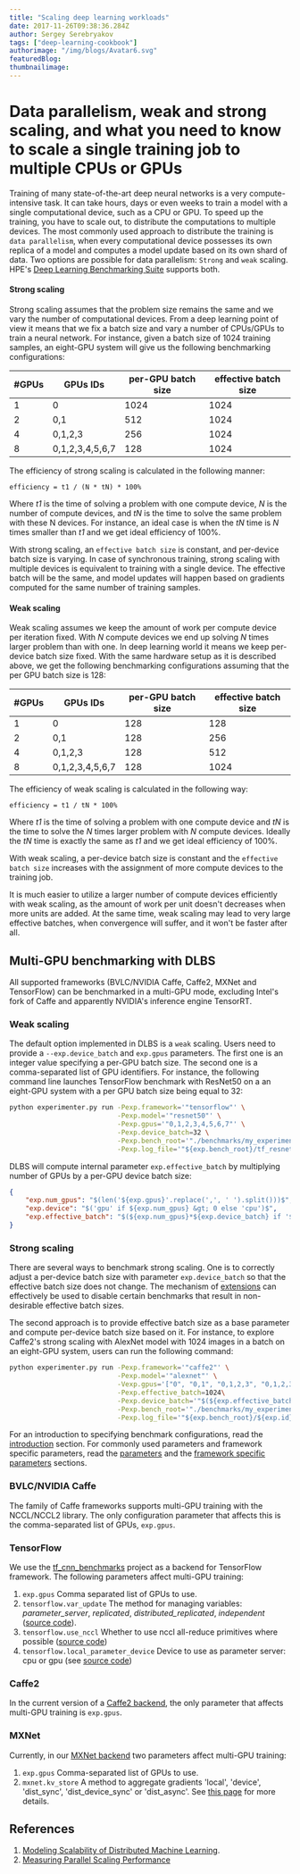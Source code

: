 ```yaml
---
title: "Scaling deep learning workloads"
date: 2017-11-26T09:38:36.284Z
author: Sergey Serebryakov 
tags: ["deep-learning-cookbook"]
authorimage: "/img/blogs/Avatar6.svg"
featuredBlog:
thumbnailimage:
---
```

# Data parallelism, weak and strong scaling, and what you need to know to scale a single training job to multiple CPUs or GPUs 
Training of many state-of-the-art deep neural networks is a very compute-intensive task. It can take hours, days or even weeks to train a model with a single computational  device, such as a CPU or GPU. To speed up the training, you have to scale out, to distribute the computations to multiple devices. The most commonly used approach to distribute the training is `data parallelism`, when every computational device possesses its own replica of a model and computes a model update based on its own shard of data. Two options are possible for data parallelism: `Strong` and `weak` scaling. HPE's [Deep Learning Benchmarking Suite](https://hewlettpackard.github.io/dlcookbook-dlbs) supports both.

#### __Strong scaling__
Strong scaling assumes that the problem size remains the same and we vary the number of computational devices. From a deep learning point of view it means that we fix a batch size and vary a number of CPUs/GPUs to train a neural network. For instance, given a batch size of 1024 training samples, an eight-GPU system will give us the following benchmarking configurations:

| #GPUs |     GPUs IDs    | per-GPU batch size | effective batch size |  
|-------|-----------------|--------------------|----------------------|
|   1   | 0               |        1024        |         1024         |
|   2   | 0,1             |         512        |         1024         |
|   4   | 0,1,2,3         |         256        |         1024         |
|   8   | 0,1,2,3,4,5,6,7 |         128        |         1024         |

The efficiency of strong scaling is calculated in the following manner: 

```
efficiency = t1 / (N * tN) * 100% 
```
Where _t1_ is the time of solving a problem with one compute device, _N_ is the number of compute devices, and _tN_ is the time to solve the same problem with these N devices. For instance, an ideal case is when the _tN_ time is _N_ times smaller than _t1_ and we get ideal efficiency of 100%.

With strong scaling, an `effective batch size` is constant, and per-device batch size is varying. In case of synchronous training, strong scaling with multiple devices is equivalent to training with a single device. The effective batch will be the same, and model updates will happen based on gradients computed for the same number of training samples. 

#### __Weak scaling__
Weak scaling assumes we keep the amount of work per compute device per iteration fixed. With _N_ compute devices we end up solving _N_ times larger problem than with one. In deep learning world it means we keep per-device batch size fixed. With the same hardware setup as it is described above, we get the following benchmarking configurations assuming that the per GPU batch size is 128:

| #GPUs |     GPUs IDs    | per-GPU batch size | effective batch size |  
|-------|-----------------|--------------------|----------------------|
|   1   | 0               |        128         |         128          |
|   2   | 0,1             |        128         |         256          |
|   4   | 0,1,2,3         |        128         |         512          |
|   8   | 0,1,2,3,4,5,6,7 |        128         |        1024          |

The efficiency of weak scaling is calculated in the following way: 

```
efficiency = t1 / tN * 100% 
```
Where _t1_ is the time of solving a problem with one compute device and _tN_ is the time to solve the _N_ times larger problem with _N_ compute devices. Ideally the _tN_ time is exactly the same as _t1_ and we get ideal efficiency of 100%.

With weak scaling, a per-device batch size is constant and the `effective batch size` increases with the assignment of more compute devices to the training job.

It is much easier to utilize a larger number of compute devices efficiently with weak scaling, as the amount of work per unit doesn't decreases when more units are added. At the same time, weak scaling may lead to very large effective batches, when convergence will suffer, and it won't be faster after all.

## Multi-GPU benchmarking with DLBS
All supported frameworks (BVLC/NVIDIA Caffe, Caffe2, MXNet and TensorFlow) can be benchmarked in a multi-GPU mode, excluding Intel's fork of Caffe and apparently NVIDIA's inference engine TensorRT. 


### Weak scaling
The default option implemented in DLBS is a `weak` scaling. Users need to provide a `--exp.device_batch` and `exp.gpus` parameters. The first one is an integer value specifying a per-GPU batch size. The second one is a comma-separated list of GPU identifiers. For instance, the following command line launches TensorFlow benchmark with ResNet50 on a an eight-GPU system with a per GPU batch size being equal to 32:

```bash
python experimenter.py run -Pexp.framework='"tensorflow"' \
                           -Pexp.model='"resnet50"' \
                           -Pexp.gpus='"0,1,2,3,4,5,6,7"' \
                           -Pexp.device_batch=32 \
                           -Pexp.bench_root='"./benchmarks/my_experiment"'\
                           -Pexp.log_file='"${exp.bench_root}/tf_resnet50.log"'
```

DLBS will compute internal parameter `exp.effective_batch` by multiplying number of GPUs by a per-GPU device batch size:

```json
{
    "exp.num_gpus": "$(len('${exp.gpus}'.replace(',', ' ').split()))$",
    "exp.device": "$('gpu' if ${exp.num_gpus} &gt; 0 else 'cpu')$",
    "exp.effective_batch": "$(${exp.num_gpus}*${exp.device_batch} if '${exp.device}' == 'gpu' else ${exp.device_batch})$"
}
```

### Strong scaling
There are several ways to benchmark strong scaling. One is to correctly adjust a per-device batch size with parameter `exp.device_batch` so that the effective batch size does not change. The mechanism of [extensions](https://hewlettpackard.github.io/dlcookbook-dlbs/#/intro/intro?id=extensions) can effectively be used to disable certain benchmarks that result in non-desirable effective batch sizes.

The second approach is to provide effective batch size as a base parameter and compute per-device batch size based on it. For instance, to explore Caffe2's strong scaling with AlexNet model with 1024 images in a batch on an eight-GPU system, users can run the following command:

```bash
python experimenter.py run -Pexp.framework='"caffe2"' \
                           -Pexp.model='"alexnet"' \
                           -Vexp.gpus='["0", "0,1", "0,1,2,3", "0,1,2,3,4,5,6,7"]' \
                           -Pexp.effective_batch=1024\
                           -Pexp.device_batch='"$(${exp.effective_batch}/${exp.num_gpus})$"'\
                           -Pexp.bench_root='"./benchmarks/my_experiment"'\
                           -Pexp.log_file='"${exp.bench_root}/${exp.id}.log"'
```

For an introduction to specifying benchmark configurations, read the [introduction](https://hewlettpackard.github.io/dlcookbook-dlbs/#/intro/intro) section. For commonly used parameters and framework specific parameters, read the [parameters](https://hewlettpackard.github.io/dlcookbook-dlbs/#/parameters/parameters?id=parameters) and the [framework specific parameters](https://hewlettpackard.github.io/dlcookbook-dlbs/#/frameworks/frameworks?id=frameworks) sections.

### BVLC/NVIDIA Caffe
The family of Caffe frameworks supports multi-GPU training with the NCCL/NCCL2 library. The only configuration parameter that affects this is the comma-separated list of  GPUs, `exp.gpus`.

### TensorFlow
We use the [tf_cnn_benchmarks](https://github.hpe.com/labs/dlcookbook/tree/master/python/tf_cnn_benchmarks) project as a backend for TensorFlow framework. The following parameters affect multi-GPU training:

1. `exp.gpus` Comma separated list of GPUs to use.
2. `tensorflow.var_update` The method for managing variables: _parameter\_server_, _replicated_, _distributed\_replicated_, _independent_ ([source code](https://github.hpe.com/labs/dlcookbook/blob/master/python/tf_cnn_benchmarks/tf_cnn_benchmarks.py#L164)).
3. `tensorflow.use_nccl` Whether to use nccl all-reduce primitives where possible ([source code](https://github.hpe.com/labs/dlcookbook/blob/master/python/tf_cnn_benchmarks/tf_cnn_benchmarks.py#L168))
4. `tensorflow.local_parameter_device` Device to use as parameter server: cpu or gpu (see [source code](https://github.hpe.com/labs/dlcookbook/blob/master/python/tf_cnn_benchmarks/tf_cnn_benchmarks.py#L92))

### Caffe2
In the current version of a [Caffe2 backend](https://github.hpe.com/labs/dlcookbook/tree/master/python/caffe2_benchmarks), the only parameter that affects multi-GPU training is `exp.gpus`.

### MXNet
Currently, in our [MXNet backend](https://github.hpe.com/labs/dlcookbook/tree/master/python/mxnet_benchmarks) two parameters affect multi-GPU training:

1. `exp.gpus` Comma-separated list of GPUs to use.
2. `mxnet.kv_store` A method to aggregate gradients 'local', 'device', 'dist\_sync', 'dist\_device\_sync' or 'dist\_async'. See [this page](https://mxnet.incubator.apache.org/how_to/multi_devices.html) for more details.

## References
1. [Modeling Scalability of Distributed Machine Learning](https://arxiv.org/pdf/1610.06276.pdf).
2. [Measuring Parallel Scaling Performance](https://www.sharcnet.ca/help/index.php/Measuring_Parallel_Scaling_Performance)